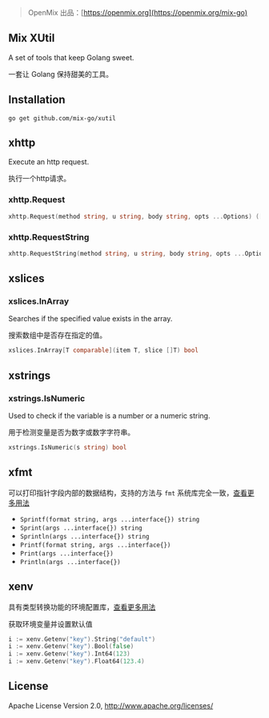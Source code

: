 > OpenMix 出品：[https://openmix.org](https://openmix.org/mix-go)

## Mix XUtil

A set of tools that keep Golang sweet.

一套让 Golang 保持甜美的工具。

## Installation

```
go get github.com/mix-go/xutil
```

## xhttp

Execute an http request.

执行一个http请求。

### xhttp.Request

```go
xhttp.Request(method string, u string, body string, opts ...Options) ([]byte, error)
```

### xhttp.RequestString

```go
xhttp.RequestString(method string, u string, body string, opts ...Options) (string, error)
```

## xslices

### xslices.InArray

Searches if the specified value exists in the array.

搜索数组中是否存在指定的值。

```go
xslices.InArray[T comparable](item T, slice []T) bool
```

## xstrings

### xstrings.IsNumeric

Used to check if the variable is a number or a numeric string.

用于检测变量是否为数字或数字字符串。

```go
xstrings.IsNumeric(s string) bool
```

## xfmt

可以打印指针字段内部的数据结构，支持的方法与 `fmt` 系统库完全一致，[查看更多用法](xfmt/README.md)

- `Sprintf(format string, args ...interface{}) string`
- `Sprint(args ...interface{}) string`
- `Sprintln(args ...interface{}) string`
- `Printf(format string, args ...interface{})`
- `Print(args ...interface{})`
- `Println(args ...interface{})`

## xenv

具有类型转换功能的环境配置库，[查看更多用法](xenv/README.md)

获取环境变量并设置默认值

~~~go
i := xenv.Getenv("key").String("default")
i := xenv.Getenv("key").Bool(false)
i := xenv.Getenv("key").Int64(123)
i := xenv.Getenv("key").Float64(123.4)
~~~

## License

Apache License Version 2.0, http://www.apache.org/licenses/
